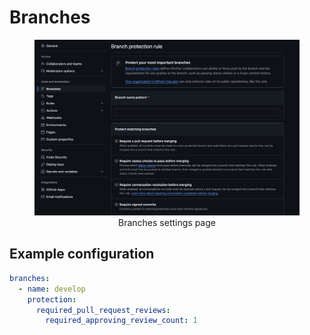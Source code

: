 # Branches

<figure markdown>
    <div align="center">
        <img src="../../assets/settings-branches.png" width="800"/>
        <figcaption>Branches settings page</figcaption>
    </div>
</figure>

## Example configuration

```yaml
branches:
  - name: develop
    protection:
      required_pull_request_reviews:
        required_approving_review_count: 1
```
